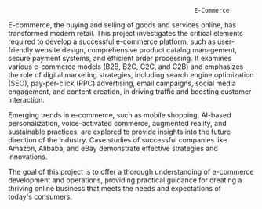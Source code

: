                                                          E-Commerce

E-commerce, the buying and selling of goods and services online, has transformed modern retail. This project investigates the critical elements required to develop a successful e-commerce platform, such as user-friendly website design, comprehensive product catalog management, secure payment systems, and efficient order processing. It examines various e-commerce models (B2B, B2C, C2C, and C2B) and emphasizes the role of digital marketing strategies, including search engine optimization (SEO), pay-per-click (PPC) advertising, email campaigns, social media engagement, and content creation, in driving traffic and boosting customer interaction.

Emerging trends in e-commerce, such as mobile shopping, AI-based personalization, voice-activated commerce, augmented reality, and sustainable practices, are explored to provide insights into the future direction of the industry. Case studies of successful companies like Amazon, Alibaba, and eBay demonstrate effective strategies and innovations.

The goal of this project is to offer a thorough understanding of e-commerce development and operations, providing practical guidance for creating a thriving online business that meets the needs and expectations of today's consumers.

